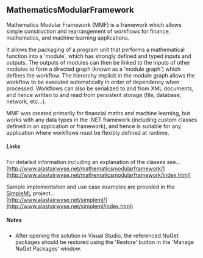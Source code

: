 MathematicsModularFramework
---
Mathematics Modular Framework (MMF) is a framework which allows simple construction and rearrangement of workflows for finance, mathematics, and machine learning applications.

It allows the packaging of a program unit that performs a mathematical function into a 'module', which has strongly defined and typed inputs and outputs. The outputs of modules can then be linked to the inputs of other modules to form a directed graph (known as a 'module graph') which defines the workflow. The hierarchy implicit in the module graph allows the workflow to be executed automatically in order of dependency when processed.  Workflows can also be serialized to and from XML documents, and hence written to and read from persistent storage (file, database, network, etc...).

MMF was created primarily for financial maths and machine learning, but works with any data types in the .NET framework (including custom classes defined in an application or framework), and hence is suitable for any application where workflows must be flexibly defined at runtime.

##### Links

For detailed information including an explanation of the classes see...<br>
[http://www.alastairwyse.net/mathematicsmodularframework/](http://www.alastairwyse.net/mathematicsmodularframework/index.html)

Sample implementation and use case examples are provided in the [SimpleML](https://github.com/alastairwyse/SimpleML/) project...<br>
[http://www.alastairwyse.net/simpleml/](http://www.alastairwyse.net/simpleml/index.html)

##### Notes
- After opening the solution in Visual Studio, the referenced NuGet packages should be restored using the 'Restore' button in the 'Manage NuGet Packages' window.